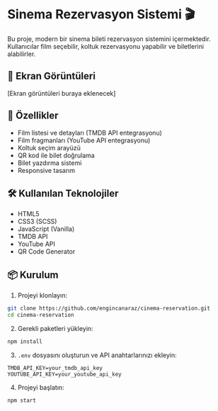 # Sinema Rezervasyon Sistemi 🎬

Bu proje, modern bir sinema bileti rezervasyon sistemini içermektedir. Kullanıcılar film seçebilir, koltuk rezervasyonu yapabilir ve biletlerini alabilirler.
## 📸 Ekran Görüntüleri

[Ekran görüntüleri buraya eklenecek]

## 🚀 Özellikler

- Film listesi ve detayları (TMDB API entegrasyonu)
- Film fragmanları (YouTube API entegrasyonu)
- Koltuk seçim arayüzü
- QR kod ile bilet doğrulama
- Bilet yazdırma sistemi
- Responsive tasarım

## 🛠️ Kullanılan Teknolojiler

- HTML5
- CSS3 (SCSS)
- JavaScript (Vanilla)
- TMDB API
- YouTube API
- QR Code Generator

## 📦 Kurulum

1. Projeyi klonlayın:
```bash
git clone https://github.com/engincanaraz/cinema-reservation.git
cd cinema-reservation
```

2. Gerekli paketleri yükleyin:
```bash
npm install
```

3. `.env` dosyasını oluşturun ve API anahtarlarınızı ekleyin:
```env
TMDB_API_KEY=your_tmdb_api_key
YOUTUBE_API_KEY=your_youtube_api_key
```

4. Projeyi başlatın:
```bash
npm start
```